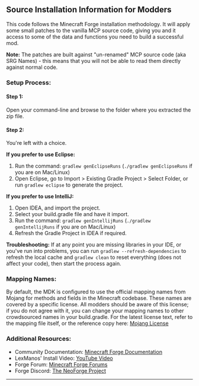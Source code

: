 
## Source Installation Information for Modders

This code follows the Minecraft Forge installation methodology. It will apply some small patches to the vanilla MCP source code, giving you and it access to some of the data and functions you need to build a successful mod.

**Note:** The patches are built against "un-renamed" MCP source code (aka SRG Names) - this means that you will not be able to read them directly against normal code.

### Setup Process:

#### Step 1:
Open your command-line and browse to the folder where you extracted the zip file.

#### Step 2: 
You're left with a choice.

**If you prefer to use Eclipse:**
1. Run the command: `gradlew genEclipseRuns` (`./gradlew genEclipseRuns` if you are on Mac/Linux)
2. Open Eclipse, go to Import > Existing Gradle Project > Select Folder, or run `gradlew eclipse` to generate the project.

**If you prefer to use IntelliJ:**
1. Open IDEA, and import the project.
2. Select your build.gradle file and have it import.
3. Run the command: `gradlew genIntellijRuns` (`./gradlew genIntellijRuns` if you are on Mac/Linux)
4. Refresh the Gradle Project in IDEA if required.

**Troubleshooting:**
If at any point you are missing libraries in your IDE, or you've run into problems, you can run `gradlew --refresh-dependencies` to refresh the local cache and `gradlew clean` to reset everything (does not affect your code), then start the process again.

### Mapping Names:

By default, the MDK is configured to use the official mapping names from Mojang for methods and fields in the Minecraft codebase. These names are covered by a specific license. All modders should be aware of this license; if you do not agree with it, you can change your mapping names to other crowdsourced names in your build.gradle. For the latest license text, refer to the mapping file itself, or the reference copy here: [Mojang License](https://github.com/MinecraftForge/MCPConfig/blob/master/Mojang.md)

### Additional Resources:

- Community Documentation: [Minecraft Forge Documentation](http://mcforge.readthedocs.io/en/latest/gettingstarted/)
- LexManos' Install Video: [YouTube Video](https://www.youtube.com/watch?v=8VEdtQLuLO0)
- Forge Forum: [Minecraft Forge Forums](https://forums.minecraftforge.net/)
- Forge Discord: [The NeoForge Project](https://discord.gg/UvedJ9m)

---